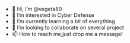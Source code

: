 - 👋 Hi, I’m @vegeta80
- 👀 I’m interested in Cyber Defense
- 🌱 I’m currently learning a bit of everything
- 💞️ I’m looking to collaborate on several project
- 📫 How to reach me,just drop me a message!

<!---
vegeta80/vegeta80 is a ✨ special ✨ repository because its `README.md` (this file) appears on your GitHub profile.
You can click the Preview link to take a look at your changes.
--->

